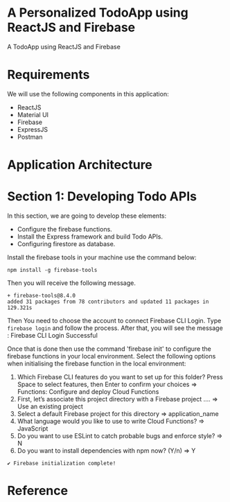 # A Personalized TodoApp using ReactJS and Firebase
A TodoApp using ReactJS and Firebase

# Requirements

We will use the following components in this application:

- ReactJS
- Material UI
- Firebase
- ExpressJS
- Postman


# Application Architecture
[](https://www.freecodecamp.org/news/content/images/2020/04/TodoApp-1.png)

# Section 1: Developing Todo APIs
In this section, we are going to develop these elements:

- Configure the firebase functions.
- Install the Express framework and build Todo APIs.
- Configuring firestore as database.

Install the firebase tools in your machine use the command below:

```npm install -g firebase-tools```

Then you will receive the following message.

```
+ firebase-tools@8.4.0
added 31 packages from 78 contributors and updated 11 packages in 129.321s
```

Then You need to choose the account to connect Firebase CLI Login. Type ```firebase login``` and follow the process.
After that, you will see the message : Firebase CLI Login Successful


Once that is done then use the command 'firebase init' to configure the firebase functions in your local environment. Select the following options when initialising the firebase function in the local environment:

1. Which Firebase CLI features do you want to set up for this folder? Press Space to select features, then Enter to confirm your choices => Functions: Configure and deploy Cloud Functions
2. First, let’s associate this project directory with a Firebase project …. => Use an existing project
3. Select a default Firebase project for this directory => application_name
4. What language would you like to use to write Cloud Functions? => JavaScript
5. Do you want to use ESLint to catch probable bugs and enforce style? => N
6. Do you want to install dependencies with npm now? (Y/n) => Y


```
✔ Firebase initialization complete!
```

# Reference
